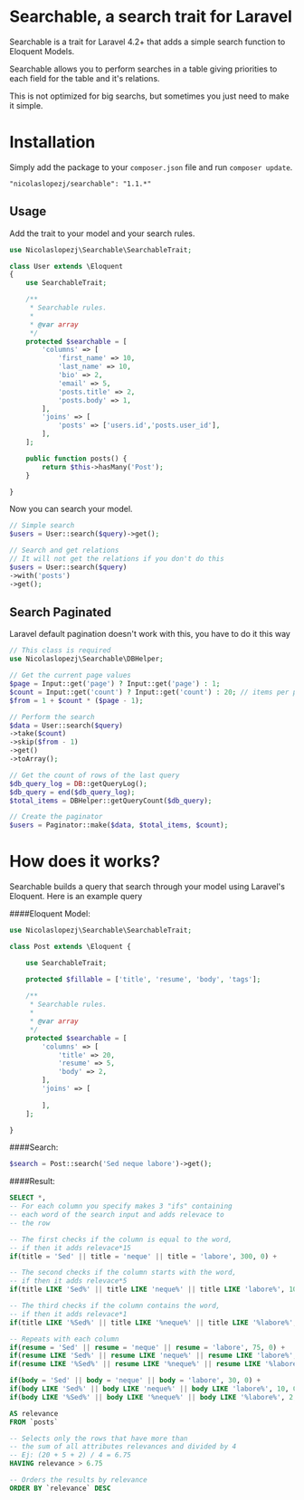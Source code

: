 Searchable, a search trait for Laravel
==========================================

Searchable is a trait for Laravel 4.2+ that adds a simple search function to Eloquent Models.

Searchable allows you to perform searches in a table giving priorities to each field for the table and it's relations.

This is not optimized for big searchs, but sometimes you just need to make it simple.

# Installation

Simply add the package to your `composer.json` file and run `composer update`.

```
"nicolaslopezj/searchable": "1.1.*"
```

## Usage

Add the trait to your model and your search rules.

```php
use Nicolaslopezj\Searchable\SearchableTrait;

class User extends \Eloquent
{
    use SearchableTrait;

    /**
     * Searchable rules.
     *
     * @var array
     */
    protected $searchable = [
        'columns' => [
            'first_name' => 10,
            'last_name' => 10,
            'bio' => 2,
            'email' => 5,
            'posts.title' => 2,
            'posts.body' => 1,
        ],
        'joins' => [
            'posts' => ['users.id','posts.user_id'],
        ],
    ];

    public function posts() {
        return $this->hasMany('Post');
    }

}
```

Now you can search your model.

```php
// Simple search
$users = User::search($query)->get();

// Search and get relations
// It will not get the relations if you don't do this
$users = User::search($query)
->with('posts')
->get();
```


## Search Paginated

Laravel default pagination doesn't work with this, you have to do it this way

```php
// This class is required
use Nicolaslopezj\Searchable\DBHelper;
```

```php
// Get the current page values
$page = Input::get('page') ? Input::get('page') : 1;
$count = Input::get('count') ? Input::get('count') : 20; // items per page
$from = 1 + $count * ($page - 1);

// Perform the search
$data = User::search($query)
->take($count)
->skip($from - 1)
->get()
->toArray();

// Get the count of rows of the last query
$db_query_log = DB::getQueryLog();
$db_query = end($db_query_log);
$total_items = DBHelper::getQueryCount($db_query);

// Create the paginator
$users = Paginator::make($data, $total_items, $count);
```

# How does it works?

Searchable builds a query that search through your model using Laravel's Eloquent.
Here is an example query

####Eloquent Model:
```php
use Nicolaslopezj\Searchable\SearchableTrait;

class Post extends \Eloquent {

    use SearchableTrait;

    protected $fillable = ['title', 'resume', 'body', 'tags'];
    
    /**
     * Searchable rules.
     *
     * @var array
     */
    protected $searchable = [
        'columns' => [
            'title' => 20,
            'resume' => 5,
            'body' => 2,
        ],
        'joins' => [
            
        ],
    ];

}
```

####Search:
```php
$search = Post::search('Sed neque labore')->get();
```

####Result:
```sql
SELECT *,
-- For each column you specify makes 3 "ifs" containing 
-- each word of the search input and adds relevace to 
-- the row

-- The first checks if the column is equal to the word,
-- if then it adds relevace*15
if(title = 'Sed' || title = 'neque' || title = 'labore', 300, 0) +

-- The second checks if the column starts with the word,
-- if then it adds relevace*5
if(title LIKE 'Sed%' || title LIKE 'neque%' || title LIKE 'labore%', 100, 0) + 

-- The third checks if the column contains the word, 
-- if then it adds relevace*1
if(title LIKE '%Sed%' || title LIKE '%neque%' || title LIKE '%labore%', 20, 0) + 

-- Repeats with each column
if(resume = 'Sed' || resume = 'neque' || resume = 'labore', 75, 0) + 
if(resume LIKE 'Sed%' || resume LIKE 'neque%' || resume LIKE 'labore%', 25, 0) + 
if(resume LIKE '%Sed%' || resume LIKE '%neque%' || resume LIKE '%labore%', 5, 0) + 

if(body = 'Sed' || body = 'neque' || body = 'labore', 30, 0) + 
if(body LIKE 'Sed%' || body LIKE 'neque%' || body LIKE 'labore%', 10, 0) + 
if(body LIKE '%Sed%' || body LIKE '%neque%' || body LIKE '%labore%', 2, 0) + 

AS relevance
FROM `posts`

-- Selects only the rows that have more than
-- the sum of all attributes relevances and divided by 4
-- Ej: (20 + 5 + 2) / 4 = 6.75
HAVING relevance > 6.75

-- Orders the results by relevance
ORDER BY `relevance` DESC
```

